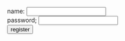 <html>
<body>
<script>
function validateform(){
var name=document.myform.name.value;
var password=document.myform.password.value;
if(name==null || name==")
{
alert(name can't be black");
return false;
}
else if(password.length<6)
{
alert("password must be at least 6 characters long.");
return false;
}
}
</script>
<body>
<form name="myform" method="post" action="valid.html" onsubmit="return validateform()">
name: <input type="text"name="name"><br/>
password; <input type="password"name="password"><br/>
<input type="submit"value="register">
</form>
</body>
</html>
